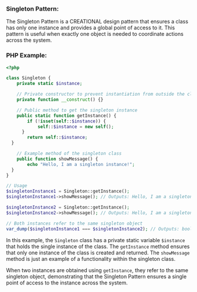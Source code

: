 ### Singleton Pattern:

The Singleton Pattern is a CREATIONAL design pattern that ensures a class has only one instance and provides a global point of access to it. This pattern is useful when exactly one object is needed to coordinate actions across the system.

### PHP Example:

```php
<?php

class Singleton {
    private static $instance;

    // Private constructor to prevent instantiation from outside the class
    private function __construct() {}

    // Public method to get the singleton instance
    public static function getInstance() {
        if (!isset(self::$instance)) {
            self::$instance = new self();
      }
        return self::$instance;
  }

    // Example method of the singleton class
    public function showMessage() {
        echo "Hello, I am a singleton instance!";
  }
}

// Usage
$singletonInstance1 = Singleton::getInstance();
$singletonInstance1->showMessage(); // Outputs: Hello, I am a singleton instance!

$singletonInstance2 = Singleton::getInstance();
$singletonInstance2->showMessage(); // Outputs: Hello, I am a singleton instance!

// Both instances refer to the same singleton object
var_dump($singletonInstance1 === $singletonInstance2); // Outputs: bool(true)
```

In this example, the `Singleton` class has a private static variable `$instance` that holds the single instance of the class. The `getInstance` method ensures that only one instance of the class is created and returned. The `showMessage` method is just an example of a functionality within the singleton class.

When two instances are obtained using `getInstance`, they refer to the same singleton object, demonstrating that the Singleton Pattern ensures a single point of access to the instance across the system.
